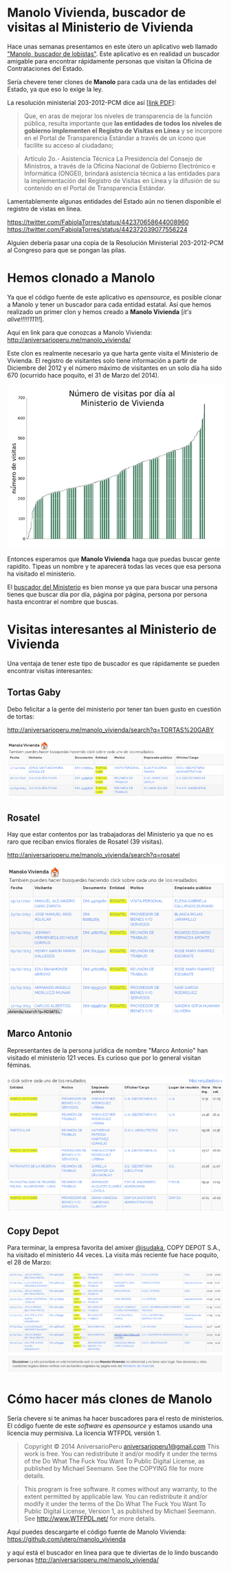 # Manolo Vivienda, buscador de visitas al Ministerio de Vivienda

Hace unas semanas presentamos en este útero un aplicativo web llamado ["Manolo, buscador de
lobistas"](http://aniversarioperu.utero.pe/2014/03/08/manolo-buscador-de-lobistas/).
Este aplicativo es en realidad un buscador amigable para encontrar rápidamente
personas que visitan la Oficina de Contrataciones del Estado.

Sería chevere tener clones de **Manolo** para cada una de las entidades del
Estado, ya que eso lo exige la ley.

La resolución ministerial 203-2012-PCM dice así 
[[link PDF](http://www.peru.gob.pe/docs/PLANES/133/PLAN_133_R.M_N%C2%B0_203-2012-PCM_-_Modifican_Directiva_sobre_2013.pdf)]:

> Que, en aras de mejorar los niveles de transparencia
de la función pública, resulta importante que **las entidades
de todos los niveles de gobierno implementen el Registro
de Visitas en Línea** y se incorpore en el Portal de
Transparencia Estándar a través de un ícono que facilite
su acceso al ciudadano;

> Artículo 2o.- Asistencia Técnica
La Presidencia del Consejo de Ministros, a través de
la Oficina Nacional de Gobierno Electrónico e Informática
(ONGEI), brindará asistencia técnica a las entidades para
la implementación del Registro de Visitas en Línea y la
difusión de su contenido en el Portal de Transparencia
Estándar.

Lamentablemente algunas entidades del Estado aún no tienen disponible el
registro de vistas en línea.

https://twitter.com/FabiolaTorres/status/442370658644008960
https://twitter.com/FabiolaTorres/status/442372039077556224

Alguien debería pasar una copia de la Resolución Ministerial 203-2012-PCM al
Congreso para que se pongan las pilas.


# Hemos clonado a Manolo
Ya que el código fuente de este aplicativo es *opensource*, es posible clonar a
Manolo y tener un buscador para cada entidad estatal. Así que hemos realizado un
primer clon y hemos creado a **Manolo Vivienda** [*it's alive!!!!!111!!*].

Aquí en link para que conozcas a Manolo Vivienda:
<http://aniversarioperu.me/manolo_vivienda/>

Este clon es realmente necesario ya que harta gente visita el Ministerio de
Vivienda. El registro de visitantes solo tiene información a partir de
Diciembre del 2012 y el número máximo de visitantes en un solo día ha sido 670
(ocurrido hace poquito, el 31 de Marzo del 2014).

![](images/2014_04_05_manolo_vivienda_visitas_por_dia.png)

Entonces esperamos que **Manolo Vivienda** haga que puedas buscar gente
rapidito. Tipeas un nombre y te aparecerá todas las veces que esa persona ha
visitado el ministerio. 

El [buscador del
Ministerio](http://geo.vivienda.gob.pe/Visitas/controlVisitas/index.php?r=consultas/visitaConsulta/index)
es bien monse ya que para buscar una persona tienes
que buscar día por día, página por página, persona por persona hasta encontrar el nombre que
buscas.

# Visitas interesantes al Ministerio de Vivienda
Una ventaja de tener este tipo de buscador es que rápidamente se pueden
encontrar visitas interesantes:

## Tortas Gaby
Debo felicitar a la gente del ministerio por tener tan buen gusto en cuestión
de tortas:

http://aniversarioperu.me/manolo_vivienda/search?q=TORTAS%20GABY

![](images/2014_04_05_manolo_vivienda_tortas_gaby.png)

## Rosatel
Hay que estar contentos por las trabajadoras del Ministerio ya que no es raro
que reciban envíos florales de Rosatel (39 visitas).

http://aniversarioperu.me/manolo_vivienda/search?q=rosatel

![](images/2014_04_05_manolo_vivienda_rosatel.png)

## Marco Antonio
Representantes de la persona jurídica de nombre "Marco Antonio" han visitado el
ministerio 121 veces. Es curioso que por lo general visitan féminas.

![](images/2014_04_05_manolo_vivienda_marco_antonio.png)

## Copy Depot
Para terminar, la empresa favorita del amixer
[@jsudaka](https://twitter.com/jsudaka), COPY DEPOT S.A., ha visitado el
    ministerio 44 veces. La visita más reciente fue hace poquito, el 28 de
    Marzo:

![](images/2014_04_05_manolo_vivienda_copy_depot.png)

# Cómo hacer más clones de Manolo
Sería chevere si te animas ha hacer buscadores para el resto de ministerios. El
código fuente de este *software* es *opensource* y estamos usando una licencia
muy permisiva. La licencia WTFPDL versión 1.

> Copyright © 2014 AniversarioPeru <aniversarioperu1@gmail.com>
This work is free. You can redistribute it and/or modify it under the
terms of the Do What The Fuck You Want To Public Digital License,
as published by Michael Seemann. See the COPYING file for more details.

> This program is free software. It comes without any warranty, to
the extent permitted by applicable law. You can redistribute it
and/or modify it under the terms of the Do What The Fuck You Want
To Public Digital License, Version 1, as published by Michael Seemann. See
http://www.WTFPDL.net/ for more details.

Aquí puedes descargarte el código fuente de Manolo Vivienda:
<https://github.com/utero/manolo_vivienda> 

y aquí está el buscador en línea para que te diviertas de lo lindo buscando
personas <http://aniversarioperu.me/manolo_vivienda/>
